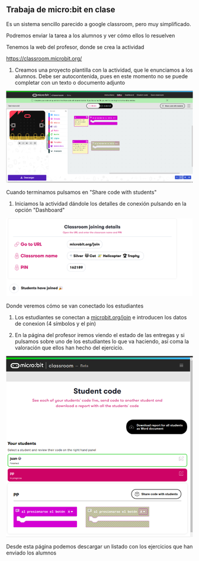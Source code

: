 ## Trabaja de micro:bit en clase

Es un sistema sencillo parecido a google classroom, pero muy simplificado. 

Podremos enviar la tarea a los alumnos y ver cómo ellos lo resuelven

Tenemos la web del profesor, donde se crea la actividad

https://classroom.microbit.org/

1. Creamos una proyecto plantilla con la actividad, que le enunciamos a los alumnos. Debe ser autocontenida, pues en este momento no se puede completar con un texto o documento adjunto

![](./images/PlantillaTarea.png)

Cuando terminamos pulsamos en "Share code with students"

1. Iniciamos la actividad dándole los detalles de conexión pulsando en la opción "Dashboard"

![](./images/micro:bitClassroomDatosParaConectar.png)

Donde veremos cómo se van conectado los estudiantes

1. Los estudiantes se conectan a [microbit.org/join](microbit.org/join) e introducen los datos de conexion (4 símbolos y el pin)

1. En la página del profesor iremos viendo el estado de las entregas y si pulsamos sobre uno de los estudiantes lo que va haciendo, así coma la valoración que ellos han hecho del ejercicio.

![EstadoEntrega](./images/EstadoEntregas.png)

Desde esta página podemos descargar un listado con los ejercicios que han enviado los alumnos